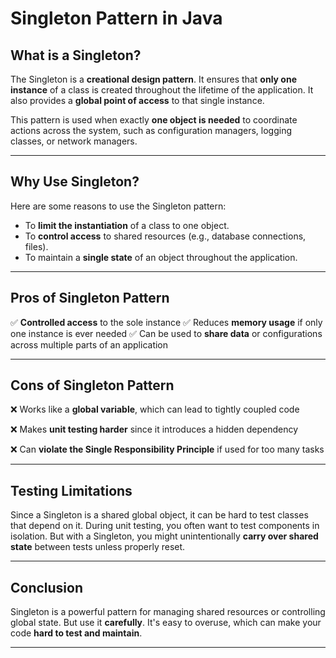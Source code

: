 # Singleton Pattern in Java

## What is a Singleton?

The Singleton is a **creational design pattern**. It ensures that **only one instance** of a class is created throughout the lifetime of the application. It also provides a **global point of access** to that single instance.

This pattern is used when exactly **one object is needed** to coordinate actions across the system, such as configuration managers, logging classes, or network managers.

---

## Why Use Singleton?

Here are some reasons to use the Singleton pattern:

- To **limit the instantiation** of a class to one object.
- To **control access** to shared resources (e.g., database connections, files).
- To maintain a **single state** of an object throughout the application.

---

## Pros of Singleton Pattern

✅ **Controlled access** to the sole instance
✅ Reduces **memory usage** if only one instance is ever needed
✅ Can be used to **share data** or configurations across multiple parts of an application

---

## Cons of Singleton Pattern

❌ Works like a **global variable**, which can lead to tightly coupled code

❌ Makes **unit testing harder** since it introduces a hidden dependency

❌ Can **violate the Single Responsibility Principle** if used for too many tasks

---

## Testing Limitations

Since a Singleton is a shared global object, it can be hard to test classes that depend on it. During unit testing, you often want to test components in isolation. But with a Singleton, you might unintentionally **carry over shared state** between tests unless properly reset.

---


## Conclusion

Singleton is a powerful pattern for managing shared resources or controlling global state. But use it **carefully**. It's easy to overuse, which can make your code **hard to test and maintain**.

---

